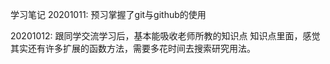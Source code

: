 学习笔记
20201011:
预习掌握了git与github的使用

20201012:
跟同学交流学习后，基本能吸收老师所教的知识点
知识点里面，感觉其实还有许多扩展的函数方法，需要多花时间去搜索研究用法。
